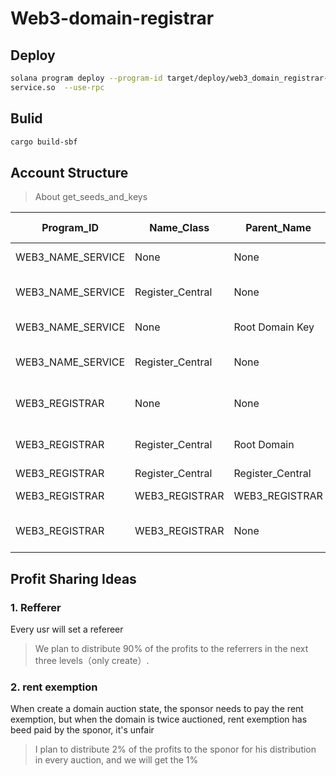 # Web3-domain-registrar


## Deploy
```bash
solana program deploy --program-id target/deploy/web3_domain_registrar-keypair.json target/sbf-solana-solana/release/web3_domain_name_
service.so  --use-rpc
```

## Bulid
```bash
cargo build-sbf
```
## Account Structure
> About get_seeds_and_keys

|       Program_ID  |       Name_Class  |       Parent_Name |   Domain Type |
|       ----------  |       ----------  |       ----------- |   ----------- |
|WEB3_NAME_SERVICE  |       None        |       None        |   Root Domain |
|WEB3_NAME_SERVICE  |       Register_Central        |       None        |   Root Domain Reverse|
|WEB3_NAME_SERVICE  |       None        |       Root Domain Key        |   Name Domain |
|WEB3_NAME_SERVICE  |       Register_Central        |       None        |   Name Domain Reverse |
|WEB3_REGISTRAR  |       None        |       None        |   Root State Account |
|WEB3_REGISTRAR |       Register_Central        |       Root Domain        |   Name State Account |
|WEB3_REGISTRAR  |       Register_Central        |       Register_Central        |   Vault |
|WEB3_REGISTRAR  |       WEB3_REGISTRAR        |       WEB3_REGISTRAR        |   Referrer Record |
|WEB3_REGISTRAR  |       WEB3_REGISTRAR        |       None        |   Name State Reverse |

## Profit Sharing Ideas

### 1. Refferer
Every usr will set a refereer 
> We plan to distribute 90% of the profits to the referrers in the next three levels（only create）.

### 2. rent exemption
When create a domain auction state, the sponsor needs to pay the rent exemption, but when the domain is twice auctioned, rent exemption has beed paid by the sponor, it's unfair
> I plan to distribute 2% of the profits to the sponor for his distribution in every auction, and we will get the 1%  

